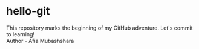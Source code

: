 # hello-git
This repository marks the beginning of my GitHub adventure. Let's commit to learning!
<br>
Author - Afia Mubashshara
